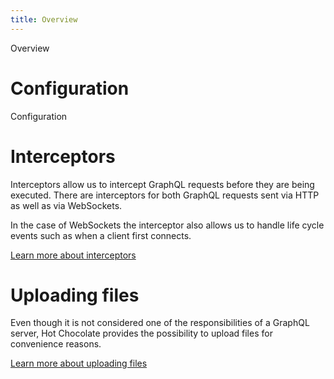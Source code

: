 ```yaml
---
title: Overview
---
```


Overview

# Configuration

Configuration

# Interceptors

Interceptors allow us to intercept GraphQL requests before they are being executed. There are interceptors for both GraphQL requests sent via HTTP as well as via WebSockets.

In the case of WebSockets the interceptor also allows us to handle life cycle events such as when a client first connects.

[Learn more about interceptors](/docs/hotchocolate/server/interceptors)

# Uploading files

Even though it is not considered one of the responsibilities of a GraphQL server, Hot Chocolate provides the possibility to upload files for convenience reasons.

[Learn more about uploading files](/docs/hotchocolate/server/uploading-files)
